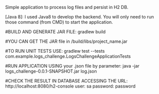 Simple application to process log files and persist in H2 DB.

[Java 8]: I used Java8 to develop the backend. You will only need to run those command (from CMD) to start the application.

#BUILD AND GENERATE JAR FILE:  gradlew build

#YOU CAN GET THE JAR file in /build/libs/project_name.jar

#TO RUN UNIT TESTS USE: gradlew test --tests com.example.logs_challenge.LogsChallengeApplicationTests

#RUN APPLICATION USING your .json file by parameter: java -jar logs_challenge-0.0.1-SNAPSHOT.jar log.json

#CHECK THE RESULT IN DATABASE ACCESSING THE URL: http://localhost:8080/h2-console user: sa password: password
